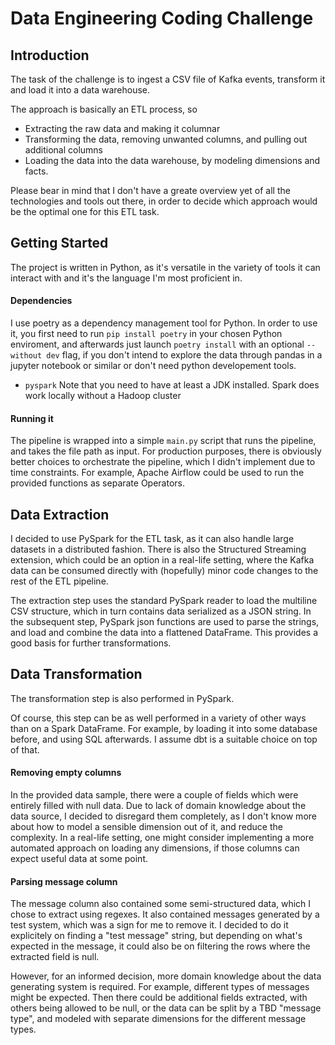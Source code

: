 # Data Engineering Coding Challenge
## Introduction
The task of the challenge is to ingest a CSV file of Kafka events, transform it and load it into a data warehouse.

The approach is basically an ETL process, so 
- Extracting the raw data and making it columnar
- Transforming the data, removing unwanted columns, and pulling out additional columns
- Loading the data into the data warehouse, by modeling dimensions and facts.  

Please bear in mind that I don't have a greate overview yet of all the technologies and tools out there, in order to decide which approach would be the optimal one for this ETL task.

## Getting Started
The project is written in Python, as it's versatile in the variety of tools it can interact with and it's the language I'm most proficient in. 

#### Dependencies
I use poetry as a dependency management tool for Python. In order to use it, you first need to run `pip install poetry` in your chosen Python enviroment, and afterwards just launch `poetry install` with an optional `--without dev` flag, if you don't intend to explore the data through pandas in a jupyter notebook or similar or don't need python developement tools.

- `pyspark`
Note that you need to have at least a JDK installed. Spark does work locally without a Hadoop cluster

#### Running it
The pipeline is wrapped into a simple `main.py` script that runs the pipeline, and takes the file path as input.
For production purposes, there is obviously better choices to orchestrate the pipeline, which I didn't implement due to time constraints.
For example, Apache Airflow could be used to run the provided functions as separate Operators. 

## Data Extraction
I decided to use PySpark for the ETL task, as it can also handle large datasets in a distributed fashion. There is also the Structured Streaming extension, which could be an option in a real-life setting, where the Kafka data can be consumed directly with (hopefully) minor code changes to the rest of the ETL pipeline.

The extraction step uses the standard PySpark reader to load the multiline CSV structure, which in turn contains data serialized as a JSON string.
In the subsequent step, PySpark json functions are used to parse the strings, and load and combine the data into a flattened DataFrame. This provides a good basis for further transformations.

## Data Transformation
The transformation step is also performed in PySpark. 

Of course, this step can be as well performed in a variety of other ways than on a Spark DataFrame.
For example, by loading it into some database before, and using SQL afterwards.
I assume dbt is a suitable choice on top of that.

#### Removing empty columns
In the provided data sample, there were a couple of fields which were entirely filled with null data. 
Due to lack of domain knowledge about the data source, I decided to disregard them completely, as I don't know more about how to model a sensible dimension out of it, and reduce the complexity.
In a real-life setting, one might consider implementing a more automated approach on loading any dimensions, if those columns can expect useful data at some point.

#### Parsing message column
The message column also contained some semi-structured data, which I chose to extract using regexes.
It also contained messages generated by a test system, which was a sign for me to remove it. 
I decided to do it explicitely on finding a "test message" string, but depending on what's expected in the message, it could also be on filtering the rows where the extracted field is null. 

However, for an informed decision, more domain knowledge about the data generating system is required.
For example, different types of messages might be expected. Then there could be additional fields extracted, with others being allowed to be null, or the data can be split by a TBD "message type", and modeled with separate dimensions for the different message types.

